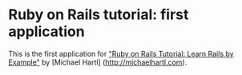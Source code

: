 # Ruby on Rails tutorial: first application

This is the first application for 
["Ruby on Rails Tutorial: Learn Rails by Example"](http://railstutorial.org)
by [Michael Hartl] (http://michaelhartl.com).

